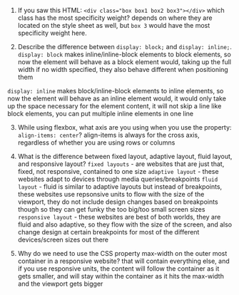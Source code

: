 <!-- Answers to the Self Study Questions go here -->

1. If you saw this HTML: `<div class="box box1 box2 box3"></div>` which class has the most specificity weight?
  depends on where they are located on the style sheet as well, but `box 3` would have the most specificity weight here. 


2. Describe the difference between `display: block;` and `display: inline;`.
  `display: block` makes inline/inline-block elements to block elements, so now the element will behave as a block element would, taking up the full width if no width specified, they also behave different when positioning them


  `display: inline` makes block/inline-block elements to inline elements, so now the element will behave as an inline element would, it would only take up the space necessary for the element content, it will not skip a line like block elements, you can put multiple inline elements in one line 


3. While using flexbox, what axis are you using when you use the property: `align-items: center`?
  align-items is always for the cross axis, regardless of whether you are using rows or columns


4. What is the difference between fixed layout, adaptive layout, fluid layout, and responsive layout?
  `fixed layouts` - are websites that are just that, fixed, not responsive, contained to one size
  `adaptive layout` - these websites adapt to devices through media queries/breakpoints
  `fluid layout` - fluid is similar to adaptive layouts but instead of breakpoints, these websites use repsonsive units to flow with the size of the viewport, they do not include design changes based on breakpoints though so they can get funky the too big/too small screen sizes
  `responsive layout` - these websites are best of both worlds, they are fluid and also adaptive, so they flow with the size of the screen, and also change design at certain breakpoints for most of the different devices/screen sizes out there


5. Why do we need to use the CSS property max-width on the outer most container in a responsive website?
  that will contain everything else, and if you use responsive units, the content will follow the container as it gets smaller, and will stay within the container as it hits the max-width and the viewport gets bigger

